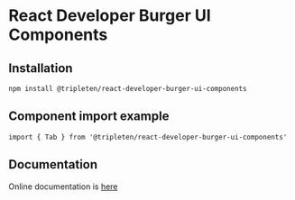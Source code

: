 # React Developer Burger UI Components

## Installation
```
npm install @tripleten/react-developer-burger-ui-components
```

## Component import example
```
import { Tab } from '@tripleten/react-developer-burger-ui-components'
```

## Documentation
Online documentation is [here](https://tripleten-com.github.io/react-developer-burger-ui-components/)
